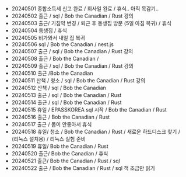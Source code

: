 - 20240501 종합소득세 신고 완료 / 회사일 완료 / 휴식.. 아직 목감기..
- 20240502 출근 / sql / Bob the Canadian / Rust 강의
- 20240503 출근/ 기침약 변경 / 퇴근 후 동생집 방문 (5일 아침 복귀) / 휴식
- 20240504 동생집 / 휴식
- 20240505 비가와서 내일 집 복귀
- 20240506 sql / Bob the Canadian / nest.js
- 20240507 출근 / sql / Bob the Canadian / Rust 강의
- 20240508 출근 / Bob the Canadian /
- 20240509 출근 / sql / Bob the Canadian / Rust 강의
- 20240510 출근 /Bob the Canadian
- 20240511 산책 / 청소 / sql / Bob the Canadian / Rust 강의
- 20240512 산책 / sql / Bob the Canadian
- 20240513 출근 / sql / Bob the Canadian / Rust
- 20240514 출근 / sql / Bob the Canadian / Rust
- 20240515 휴일 / EPASSKOREA sql 시작 / Bob the Canadian / Rust
- 20240516 출근 / Bob the Canadian / Rust
- 20240517 출근 / 몸이 안좋아서 휴식
- 20240518 휴일/ 청소 / Bob the Canadian / Rust / 새로운 하드디스크 찾기 / (리눅스 설치용) / 리눅스 실험 준비
- 20240519 휴일/ Bob the Canadian / Rust
- 20240520 출근/ Bob the Canadian / 휴식
- 20240521 출근/ Bob the Canadian / Rust / sql
- 20240522 출근 / Bob the Canadian / Rust / sql 책 조금만 읽기
